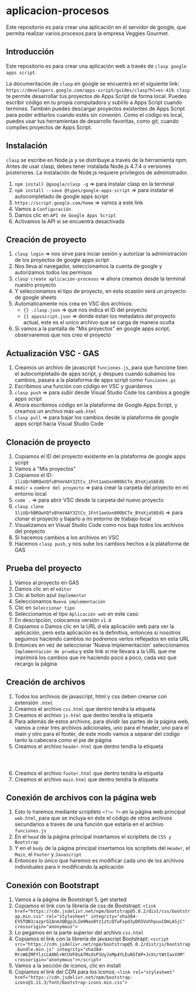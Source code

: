 # aplicacion-procesos

Este repositorio es para crear una aplicación en el servidor de google, que permita realizar varios procesos para la empresa Veggies Gourmet.

## Introducción 

Este repositorio es para crear una aplicación web a través de `clasp google apps script`.

La documentación de `clasp` en google se encuentra en el siguiente link: `https://developers.google.com/apps-script/guides/clasp?hl=es-419`.
`clasp` te permite desarrollar tus proyectos de Apps Script de forma local. Puedes escribir código en tu propia computadora y subirlo a Apps Script cuando termines. También puedes descargar proyectos existentes de Apps Script para poder editarlos cuando estés sin conexión. Como el código es local, puedes usar tus herramientas de desarrollo favoritas, como git, cuando compiles proyectos de Apps Script.

## Instalación

`clasp` se escribe en Node.js y se distribuye a través de la herramienta npm. Antes de usar clasp, debes tener instalada Node.js 4.7.4 o versiones posteriores. La instalación de Node.js requiere privilegios de administrador.

1. `npm install @google/clasp -g` => para instalar clasp en la terminal
2. `npm install --save @types/google-apps-script` => para instalar el autocompletado de google apps script
3. `https://script.google.com/home` => vamos a este link
4. Vamos a `Configuración`
5. Damos clic en `API de Google Apps Script`
6. Activamos la API si se encuentra desactivada

## Creación de proyecto

1. `clasp login` => nos sirve para inciar sesión y autorizar la administración de los proyectos de google apps script
2. Nos lleva al navegador, seleccionamos la cuenta de google y autorizamos todos los permisos
3. `clasp create aplicacion-procesos` => ahora creamos desde la terminal nuestro proyecto
4. Y seleccionamos el tipo de proyecto, en esta ocasión será un proyecto de google sheets
5. Automaticamente nos crea en VSC dos archivos:
    - `{} .clasp.json` => que nos indica el ID del proyecto
    - `{} appsscript.json` => donde estan los metadatos del proyecto actual, este es el unico archivo que se carga de manera oculta
6. Si vamos a la pantalla de "Mis proyectos" en google apps script, observaremos que nos creo el proyecto

## Actualización VSC - GAS

1. Creamos un archivo de javascript `funciones.js`, para que funcione bien el autocompletado de apps script, y despues cuando subamos los cambios, pasara a la plataforma de apps script como `funciones.gs`
2. Escribimos una función con código en VSC y guardamos
3. `clasp push` => para subir desde Visual Studio Code los cambios a google apps script
4. Ahora escribimos código en la plataforma de Google Apps Script, y creamos un archivo más `web.html`
5. `clasp pull` => para bajar los cambios desde la plataforma de google apps script hacia Visual Studio Code

## Clonación de proyecto

1. Copiamos el ID del proyecto existente en la plataforma de google apps script
2. Vamos a "Mis proyectos"
3. Copiamos el ID: `1liUQrhBRQwVQfxBYmV4AY3ZtCv_1Fnt1aeUxn00ObCTe_BYoXjaS6EdG`
4. `mkdir` + `nombre del proyecto` => para crear la carpeta del proyecto en mi entorno local
5. `code .` => para abrir VSC desde la carpeta del nuevo proyecto
6. `clasp clone 1liUQrhBRQwVQfxBYmV4AY3ZtCv_1Fnt1aeUxn00ObCTe_BYoXjaS6EdG` => para clonar el proyecto y bajarlo a mi entorno de trabajo local
7. Visualizamos en Visual Studio Code como nos baja todos los archivos del proyecto
8. Si hacemos cambios a los archivos en VSC
9. Hacemos `clasp push`, y nos sube los cambios hechos a la plataforma de GAS

## Prueba del proyecto

1. Vamos al proyecto en GAS
2. Damos clic en el `editor`
3. Clic al boton azul `Implementar`
4. Seleccionamos `Nueva implementación`
5. Clic en `Seleccionar tipo`
6. Seleccionamos el tipo `Aplicación web` en este caso
7. En descripción, colocamos versión `v1.0`
8. Copiamos o Damos clic en la URL d ela aplicación web para ver la aplicación, pero esta aplicación es la definitiva, entonces si nosotros seguimos haciendo cambios no podremos verlos reflejados en esta URL
9. Entonces en vez de seleccionar 'Nueva implementación' seleccionamos `Implementación de prueba` y este link si me llevara a la URL que me imprimirá los cambios que ire haciendo poco a poco, cada vez que recargo la página

## Creación de archivos

1. Todos los archivos de javascript, html y css deben crearse con extensión `.html`
2. Creamos el archivo `css.html` que dentro tendra la etiqueta <style></style>
3. Creamos el archivo `js.html` que dentro tendra la etiqueta <script></script>
4. Para además de estos archivos, para dividir las partes de la página web, vamos a crear tres archivos adicionales, uno para el header, uno para el main y otro para el footer, de este modo vamos a separar del código tanto la cabecera como el pie de página
5. Creamos el archivo `header.html` que dentro tendra la etiqueta <header></header>
6. Creamos el archivo `footer.html` que dentro tendra la etiqueta <footer></footer>
7. Creamos el archivo `main.html` que dentro tendra la etiqueta <main></main>

## Conexión de archivos con la página web

1. Esto lo haremos mediante scriptlets `<?!= ?>` en la página web principal `web.html`, para que se incluya en éste el código de otros archivos secundarios a través de una función que estaría en el archivo `funciones.js`
2. En el `head` de la página principal insertamos el scriptlets de `CSS y Bootstrap`
3. Y en el `body` de la página principal insertamos los scriptlets del `Header`, el `Main`, el `Footer` y `Javascript`
4. Entonces lo único que haremos es modificar cada uno de los archivos individuales para ir modificando la aplicación

## Conexión con Bootstrapt

1. Vamos a la página de Bootstrapt 5, get started
2. Copiamos el link con la librería de css de Bootstrapt: `<link href="https://cdn.jsdelivr.net/npm/bootstrap@5.0.2/dist/css/bootstrap.min.css" rel="stylesheet" integrity="sha384-EVSTQN3/azprG1Anm3QDgpJLIm9Nao0Yz1ztcQTwFspd3yD65VohhpuuCOmLASjC" crossorigin="anonymous">`
3. Lo pegamos en la parte superior del archivo `css.html`
4. Copiamos el link con la librería de javascript Bootstrapt: `<script src="https://cdn.jsdelivr.net/npm/bootstrap@5.0.2/dist/js/bootstrap.bundle.min.js" integrity="sha384-MrcW6ZMFYlzcLA8Nl+NtUVF0sA7MsXsP1UyJoMp4YLEuNSfAP+JcXn/tWtIaxVXM" crossorigin="anonymous"></script>`
5. Vamos a la sección de iconos, clic en install
6. Copiamos el link del CDN para los iconos: `<link rel="stylesheet" href="https://cdn.jsdelivr.net/npm/bootstrap-icons@1.11.3/font/bootstrap-icons.min.css">`










